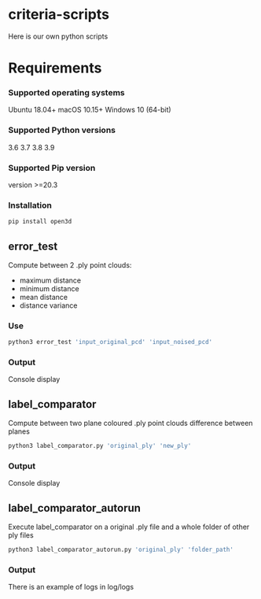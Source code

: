 # criteria-scripts

Here is our own python scripts

# Requirements

### Supported operating systems

Ubuntu 18.04+
macOS 10.15+
Windows 10 (64-bit)

### Supported Python versions

3.6
3.7
3.8
3.9

### Supported Pip version

version >=20.3

### Installation

```bash
pip install open3d
```

## error_test

Compute between 2 .ply point clouds:

- maximum distance
- minimum distance
- mean distance
- distance variance

### Use

```python
python3 error_test 'input_original_pcd' 'input_noised_pcd'
```

### Output

Console display

## label_comparator

Compute between two plane coloured .ply point clouds difference between planes

```python
python3 label_comparator.py 'original_ply' 'new_ply'
```

### Output

Console display

## label_comparator_autorun

Execute label_comparator on a original .ply file and a whole folder of other ply files

```python
python3 label_comparator_autorun.py 'original_ply' 'folder_path'
```

### Output

There is an example of logs in log/logs
